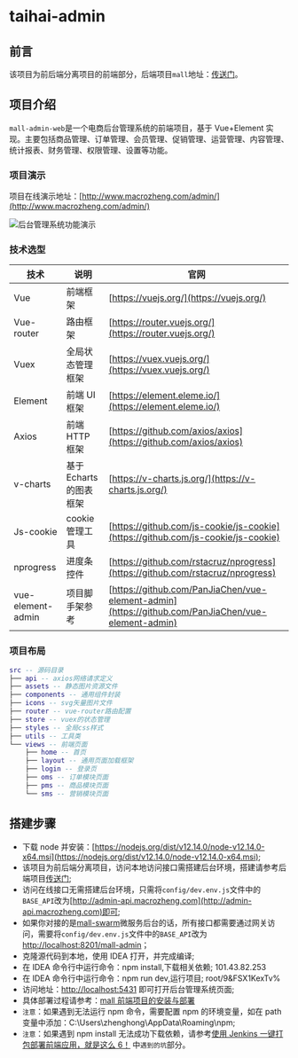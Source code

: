 # taihai-admin

## 前言

该项目为前后端分离项目的前端部分，后端项目`mall`地址：[传送门](https://github.com/macrozheng/mall)。

## 项目介绍

`mall-admin-web`是一个电商后台管理系统的前端项目，基于 Vue+Element 实现。主要包括商品管理、订单管理、会员管理、促销管理、运营管理、内容管理、统计报表、财务管理、权限管理、设置等功能。

### 项目演示

项目在线演示地址：[http://www.macrozheng.com/admin/](http://www.macrozheng.com/admin/)

![后台管理系统功能演示](http://img.macrozheng.com/mall/project/mall_admin_show.png)

### 技术选型

| 技术              | 说明                    | 官网                                                                                               |
| ----------------- | ----------------------- | -------------------------------------------------------------------------------------------------- |
| Vue               | 前端框架                | [https://vuejs.org/](https://vuejs.org/)                                                           |
| Vue-router        | 路由框架                | [https://router.vuejs.org/](https://router.vuejs.org/)                                             |
| Vuex              | 全局状态管理框架        | [https://vuex.vuejs.org/](https://vuex.vuejs.org/)                                                 |
| Element           | 前端 UI 框架            | [https://element.eleme.io/](https://element.eleme.io/)                                             |
| Axios             | 前端 HTTP 框架          | [https://github.com/axios/axios](https://github.com/axios/axios)                                   |
| v-charts          | 基于 Echarts 的图表框架 | [https://v-charts.js.org/](https://v-charts.js.org/)                                               |
| Js-cookie         | cookie 管理工具         | [https://github.com/js-cookie/js-cookie](https://github.com/js-cookie/js-cookie)                   |
| nprogress         | 进度条控件              | [https://github.com/rstacruz/nprogress](https://github.com/rstacruz/nprogress)                     |
| vue-element-admin | 项目脚手架参考          | [https://github.com/PanJiaChen/vue-element-admin](https://github.com/PanJiaChen/vue-element-admin) |

### 项目布局

```lua
src -- 源码目录
├── api -- axios网络请求定义
├── assets -- 静态图片资源文件
├── components -- 通用组件封装
├── icons -- svg矢量图片文件
├── router -- vue-router路由配置
├── store -- vuex的状态管理
├── styles -- 全局css样式
├── utils -- 工具类
└── views -- 前端页面
    ├── home -- 首页
    ├── layout -- 通用页面加载框架
    ├── login -- 登录页
    ├── oms -- 订单模块页面
    ├── pms -- 商品模块页面
    └── sms -- 营销模块页面
```

## 搭建步骤

- 下载 node 并安装：[https://nodejs.org/dist/v12.14.0/node-v12.14.0-x64.msi](https://nodejs.org/dist/v12.14.0/node-v12.14.0-x64.msi);
- 该项目为前后端分离项目，访问本地访问接口需搭建后台环境，搭建请参考后端项目[传送门](https://github.com/macrozheng/mall);
- 访问在线接口无需搭建后台环境，只需将`config/dev.env.js`文件中的`BASE_API`改为[http://admin-api.macrozheng.com](http://admin-api.macrozheng.com)即可;
- 如果你对接的是[mall-swarm](https://github.com/macrozheng/mall-swarm)微服务后台的话，所有接口都需要通过网关访问，需要将`config/dev.env.js`文件中的`BASE_API`改为[http://localhost:8201/mall-admin](http://localhost:8201/mall-admin)；
- 克隆源代码到本地，使用 IDEA 打开，并完成编译;
- 在 IDEA 命令行中运行命令：npm install,下载相关依赖;  101.43.82.253
- 在 IDEA 命令行中运行命令：npm run dev,运行项目; root/9&FSX1KexTv%
- 访问地址：[http://localhost:5431](http://localhost:5431) 即可打开后台管理系统页面;
- 具体部署过程请参考：[mall 前端项目的安装与部署](http://www.macrozheng.com/#/deploy/mall_deploy_web)
- `注意`：如果遇到无法运行 npm 命令，需要配置 npm 的环境变量，如在 path 变量中添加：C:\Users\zhenghong\AppData\Roaming\npm;
- `注意`：如果遇到 npm install 无法成功下载依赖，请参考[使用 Jenkins 一键打包部署前端应用，就是这么 6！](http://www.macrozheng.com/#/reference/jenkins_vue) 中`遇到的坑`部分。
